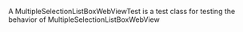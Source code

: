 A MultipleSelectionListBoxWebViewTest is a test class for testing the behavior of MultipleSelectionListBoxWebView